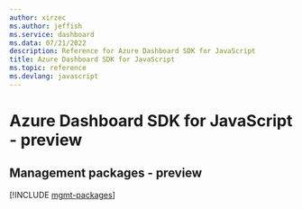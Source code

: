 ```yaml
---
author: xirzec
ms.author: jeffish
ms.service: dashboard
ms.data: 07/21/2022
description: Reference for Azure Dashboard SDK for JavaScript
title: Azure Dashboard SDK for JavaScript
ms.topic: reference
ms.devlang: javascript
---
```

# Azure Dashboard SDK for JavaScript - preview

## Management packages - preview
[!INCLUDE [mgmt-packages](dashboard-mgmt-index.md)]